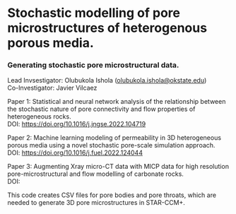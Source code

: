 # Stochastic modelling of pore microstructures of heterogenous porous media.
### Generating stochastic pore microstructural data.

Lead Invsestigator: Olubukola Ishola (olubukola.ishola@okstate.edu)\
Co-Investigator: Javier Vilcaez

Paper 1: Statistical and neural network analysis of the relationship between the stochastic nature of pore connectivity and flow properties of heterogeneous rocks.\
DOI: https://doi.org/10.1016/j.jngse.2022.104719

Paper 2: Machine learning modeling of permeability in 3D heterogeneous porous media using a novel stochastic pore-scale simulation approach.\
DOI: https://doi.org/10.1016/j.fuel.2022.124044

Paper 3: Augmenting Xray micro-CT data with MICP data for high resolution pore-microstructural and flow modelling of carbonate rocks.\
DOI: 

This code creates CSV files for pore bodies and pore throats, which are needed to generate 3D pore microstructures in STAR-CCM+.
